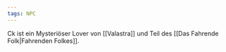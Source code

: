 ```yaml
---
tags: NPC
---
```

Ck ist ein Mysteriöser Lover von [[Valastra]] und Teil des [[Das Fahrende Folk|Fahrenden Folkes]].